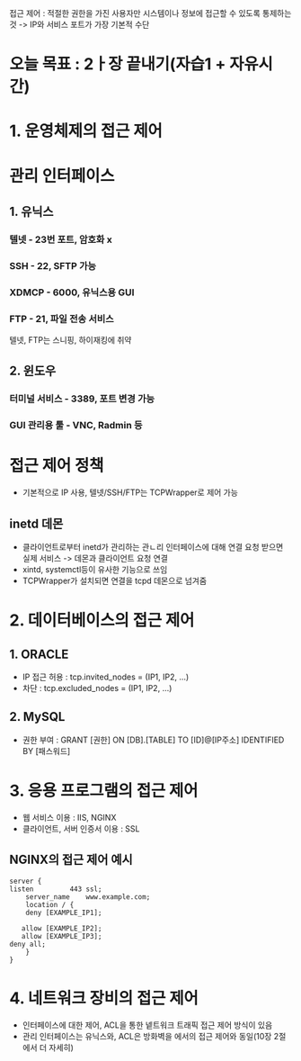 
접근 제어 : 적절한 권한을 가진 사용자만 시스템이나 정보에 접근할 수 있도록 통제하는 것
 -> IP와 서비스 포트가 가장 기본적 수단

# 오늘 목표 : 2ㅏ장 끝내기(자습1 + 자유시간)
# 1. 운영체제의 접근 제어
# 관리 인터페이스
## 1. 유닉스
 ### 텔넷 - 23번  포트, 암호화 x
 ### SSH - 22, SFTP 가능
 ### XDMCP - 6000, 유닉스용 GUI
 ### FTP - 21, 파일 전송 서비스
 텔넷, FTP는 스니핑, 하이재킹에 취약
## 2. 윈도우
 ### 터미널 서비스 - 3389, 포트 변경 가능
  ### GUI 관리용 툴 - VNC, Radmin 등

# 접근 제어 정책
- 기본적으로 IP 사용, 텔넷/SSH/FTP는 TCPWrapper로 제어 가능
## inetd 데몬
 - 클라이언트로부터 inetd가 관리하는 관ㄴ리 인터페이스에 대해 연결 요청 받으면 실제 서비스 -> 데몬과 클라이언트 요청 연결
 - xintd, systemctl등이 유사한 기능으로 쓰임
 - TCPWrapper가 설치되면 연결을 tcpd 데몬으로 넘겨줌

# 2. 데이터베이스의 접근 제어
## 1. ORACLE
 - IP 접근 허용 : tcp.invited_nodes = (IP1, IP2, ...)
 - 차단 : tcp.excluded_nodes = (IP1, IP2, ...)
## 2. MySQL
 - 권한 부여 : GRANT [권한] ON [DB].[TABLE] TO [ID]@[IP주소] IDENTIFIED BY [패스워드]

# 3. 응용 프로그램의 접근 제어
 - 웹 서비스 이용 : IIS, NGINX
 - 클라이언트, 서버 인증서 이용 : SSL
## NGINX의 접근 제어 예시
 ```
 server {
 listen         443 ssl;
	 server_name    www.example.com;
	 location / {
	 deny [EXAMPLE_IP1];

	allow [EXAMPLE_IP2];
	allow [EXAMPLE_IP3];
deny all;
	 }
 }
```

# 4. 네트워크 장비의 접근 제어
 - 인터페이스에 대한 제어, ACL을 통한 넽트워크 트래픽 접근 제어 방식이 있음
 - 관리 인터페이스는 유닉스와, ACL은 방화벽을 에서의 접근 제어와 동일(10장 2절에서 더 자세히)
